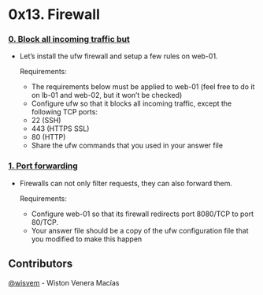# 0x13. Firewall


### [0. Block all incoming traffic but](./0-block_all_incoming_traffic_but)
- Let’s install the ufw firewall and setup a few rules on web-01.

  Requirements:

  - The requirements below must be applied to web-01 (feel free to do it on lb-01 and web-02, but it won’t be checked)
  - Configure ufw so that it blocks all incoming traffic, except the following TCP ports:
  - 22 (SSH)
  - 443 (HTTPS SSL)
  - 80 (HTTP)
  - Share the ufw commands that you used in your answer file


### [1. Port forwarding](./100-port_forwarding)
- Firewalls can not only filter requests, they can also forward them.

   Requirements:

  - Configure web-01 so that its firewall redirects port 8080/TCP to port 80/TCP.
  - Your answer file should be a copy of the ufw configuration file that you modified to make this happen

## Contributors
[@wisvem](https://github.com/wisvem) - Wiston Venera Macías
